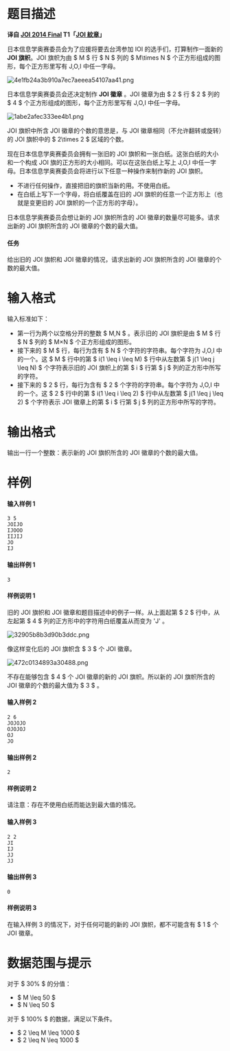 
# 题目描述

**译自 [JOI 2014 Final](https://www.ioi-jp.org/joi/2013/2014-ho/index.html) T1「[JOI 紋章](https://www.ioi-jp.org/joi/2013/2014-ho/2014-ho.pdf)」**

日本信息学奥赛委员会为了应援将要去台湾参加 IOI 的选手们，打算制作一面新的 **JOI 旗帜**。JOI 旗帜为由 $ M $ 行 $ N $ 列的 $ M\times N $ 个正方形组成的图形，每个正方形里写有 J,O,I 中任一字母。

![4e1fb24a3b910a7ec7aeeea54107aa41.png](source/loj/2756/img/aHR0cHM6Ly93d3cuejRhLm5ldC9pbWFnZXMvMjAxOC8wOC8wNy80ZTFmYjI0YTNiOTEwYTdlYzdhZWVlYTU0MTA3YWE0MS5wbmc=.png)

日本信息学奥赛委员会还决定制作 **JOI 徽章** 。JOI 徽章为由 $ 2 $ 行 $ 2 $ 列的 $ 4 $ 个正方形组成的图形，每个正方形里写有 J,O,I 中任一字母。

![1abe2afec333ee4b1.png](source/loj/2756/img/aHR0cHM6Ly93d3cuejRhLm5ldC9pbWFnZXMvMjAxOC8wOC8wNy8xYWJlMmFmZWMzMzNlZTRiMS5wbmc=.png)

JOI 旗帜中所含 JOI 徽章的个数的意思是，与 JOI 徽章相同（不允许翻转或旋转）的 JOI 旗帜中的 $ 2\times 2 $ 区域的个数。

现在日本信息学奥赛委员会拥有一张旧的 JOI 旗帜和一张白纸。这张白纸的大小和一个构成 JOI 旗的正方形的大小相同。可以在这张白纸上写上 J,O,I 中任一字母。日本信息学奥赛委员会将进行以下任意一种操作来制作新的 JOI 旗帜。

- 不进行任何操作，直接把旧的旗帜当新的用。不使用白纸。
- 在白纸上写下一个字母，将白纸覆盖在旧的 JOI 旗帜的任意一个正方形上（也就是变更旧的 JOI 旗帜的一个正方形的字母）。

日本信息学奥赛委员会想让新的 JOI 旗帜所含的 JOI 徽章的数量尽可能多。请求出新的 JOI 旗帜所含的 JOI 徽章的个数的最大值。

#### 任务

给出旧的 JOI 旗帜和 JOI 徽章的情况，请求出新的 JOI 旗帜所含的 JOI 徽章的个数的最大值。

# 输入格式

输入标准如下：
- 第一行为两个以空格分开的整数 $ M,N $ 。表示旧的 JOI 旗帜是由 $ M $ 行 $ N $ 列的 $ M×N $ 个正方形组成的图形。
- 接下来的 $ M $ 行，每行为含有 $ N $ 个字符的字符串。每个字符为 J,O,I 中的一个。这 $ M $ 行中的第 $ i(1 \leq i \leq M) $ 行中从左数第 $ j(1 \leq j \leq N) $ 个字符表示旧的 JOI 旗帜上的第 $ i $ 行第 $ j $ 列的正方形中所写的字符。
- 接下来的 $ 2 $ 行，每行为含有 $ 2 $ 个字符的字符串。每个字符为 J,O,I 中的一个。这 $ 2 $ 行中的第 $ i(1 \leq i \leq 2) $ 行中从左数第 $ j(1 \leq j \leq 2) $ 个字符表示 JOI 徽章上的第 $ i $ 行第 $ j $ 列的正方形中所写的字符。

# 输出格式

输出一行一个整数：表示新的 JOI 旗帜所含的 JOI 徽章的个数的最大值。

# 样例

#### 输入样例 1
```plain
3 5
JOIJO
IJOOO
IIJIJ
JO
IJ
```
#### 输出样例 1
```plain
3
```
#### 样例说明 1
旧的 JOI 旗帜和 JOI 徽章和题目描述中的例子一样。从上面起第 $ 2 $ 行中，从左起第 $ 4 $ 列的正方形中的字符用白纸覆盖从而变为 'J' 。

![32905b8b3d90b3ddc.png](source/loj/2756/img/aHR0cHM6Ly93d3cuejRhLm5ldC9pbWFnZXMvMjAxOC8wOC8wNy8zMjkwNWI4YjNkOTBiM2RkYy5wbmc=.png)

像这样变化后的 JOI 旗帜含 $ 3 $ 个 JOI 徽章。

![472c0134893a30488.png](source/loj/2756/img/aHR0cHM6Ly93d3cuejRhLm5ldC9pbWFnZXMvMjAxOC8wOC8wNy80NzJjMDEzNDg5M2EzMDQ4OC5wbmc=.png)

不存在能够包含 $ 4 $ 个 JOI 徽章的新的 JOI 旗帜。所以新的 JOI 旗帜所含的 JOI 徽章的个数的最大值为 $ 3 $ 。

#### 输入样例 2
```plain
2 6
JOJOJO
OJOJOJ
OJ
JO
```
#### 输出样例 2
```plain
2
```
#### 样例说明 2
请注意：存在不使用白纸而能达到最大值的情况。
#### 输入样例 3
```plain
2 2
JI
IJ
JJ
JJ
```
#### 输出样例 3
```plain
0
```
#### 样例说明 3
在输入样例 $3$ 的情况下，对于任何可能的新的 JOI 旗帜，都不可能含有 $ 1 $ 个 JOI 徽章。

# 数据范围与提示

对于 $ 30\% $ 的分值：
- $ M \leq 50 $
- $ N \leq 50 $

对于 $ 100\% $ 的数据，满足以下条件。
- $ 2 \leq M \leq 1000 $
- $ 2 \leq N \leq 1000 $

